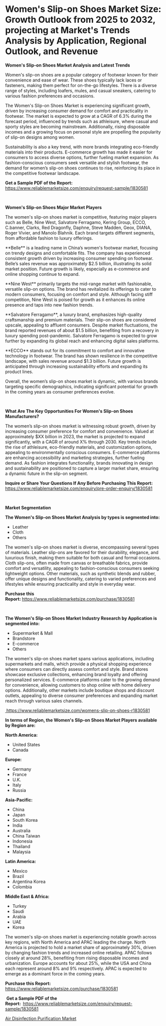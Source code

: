 <p><h1>Women's Slip-on Shoes Market Size: Growth Outlook from 2025 to 2032, projecting at Market's Trends Analysis by Application, Regional Outlook, and Revenue</h1></p><p><strong>Women's Slip-on Shoes Market Analysis and Latest Trends</strong></p>
<p><p>Women's slip-on shoes are a popular category of footwear known for their convenience and ease of wear. These shoes typically lack laces or fasteners, making them perfect for on-the-go lifestyles. There is a diverse range of styles, including loafers, mules, and casual sneakers, catering to various fashion preferences and occasions.</p><p>The Women's Slip-on Shoes Market is experiencing significant growth, driven by increasing consumer demand for comfort and practicality in footwear. The market is expected to grow at a CAGR of 6.3% during the forecast period, influenced by trends such as athleisure, where casual and sporty styles are becoming mainstream. Additionally, rising disposable incomes and a growing focus on personal style are propelling the popularity of slip-on designs among women.</p><p>Sustainability is also a key trend, with more brands integrating eco-friendly materials into their products. E-commerce growth has made it easier for consumers to access diverse options, further fueling market expansion. As fashion-conscious consumers seek versatile and stylish footwear, the demand for women’s slip-on shoes continues to rise, reinforcing its place in the competitive footwear landscape.</p></p>
<p><strong>Get a Sample PDF of the Report:&nbsp;</strong> <a href="https://www.reliablemarketsize.com/enquiry/request-sample/1830581?utm_campaign=2526&utm_medium=2&utm_source=Github&utm_content=ia&utm_term=05042025&utm_id=womens-slip-on-shoes">https://www.reliablemarketsize.com/enquiry/request-sample/1830581</a></p>
<p>&nbsp;</p>
<p><strong>Women's Slip-on Shoes Major Market Players</strong></p>
<p><p>The women's slip-on shoes market is competitive, featuring major players such as Belle, Nine West, Salvatore Ferragamo, Kering Group, ECCO, C.banner, Clarks, Red Dragonfly, Daphne, Steve Madden, Geox, DIANA, Roger Vivier, and Manolo Blahnik. Each brand targets different segments, from affordable fashion to luxury offerings.</p><p>**Belle** is a leading name in China’s women's footwear market, focusing on trendy designs and comfortable fits. The company has experienced consistent growth driven by increasing consumer spending on footwear. Belle’s sales revenue was approximately $2.5 billion, illustrating its solid market position. Future growth is likely, especially as e-commerce and online shopping continue to expand.</p><p>**Nine West** primarily targets the mid-range market with fashionable, versatile slip-on options. The brand has revitalized its offerings to cater to modern consumers, focusing on comfort and style. Although facing stiff competition, Nine West is poised for growth as it enhances its online presence and taps into new fashion trends.</p><p>**Salvatore Ferragamo**, a luxury brand, emphasizes high-quality craftsmanship and premium materials. Their slip-on shoes are considered upscale, appealing to affluent consumers. Despite market fluctuations, the brand reported revenues of about $1.5 billion, benefiting from a recovery in luxury spending post-pandemic. Salvatore Ferragamo is expected to grow further by expanding its global reach and enhancing digital sales platforms.</p><p>**ECCO** stands out for its commitment to comfort and innovative technology in footwear. The brand has shown resilience in the competitive landscape, with sales revenue around $1.3 billion. Future growth is anticipated through increasing sustainability efforts and expanding its product lines.</p><p>Overall, the women’s slip-on shoes market is dynamic, with various brands targeting specific demographics, indicating significant potential for growth in the coming years as consumer preferences evolve.</p></p>
<p>&nbsp;</p>
<p><strong>What Are The Key Opportunities For Women's Slip-on Shoes Manufacturers?</strong></p>
<p><p>The women’s slip-on shoes market is witnessing robust growth, driven by increasing consumer preference for comfort and convenience. Valued at approximately $XX billion in 2023, the market is projected to expand significantly, with a CAGR of around X% through 2030. Key trends include the rise of athleisure, eco-friendly materials, and customization options, appealing to environmentally conscious consumers. E-commerce platforms are enhancing accessibility and marketing strategies, further fueling demand. As fashion integrates functionality, brands innovating in design and sustainability are positioned to capture a larger market share, ensuring a dynamic future in the slip-on segment.</p></p>
<p><strong>Inquire or Share Your Questions If Any Before Purchasing This Report:</strong> <a href="https://www.reliablemarketsize.com/enquiry/pre-order-enquiry/1830581?utm_campaign=2526&utm_medium=2&utm_source=Github&utm_content=ia&utm_term=05042025&utm_id=womens-slip-on-shoes">https://www.reliablemarketsize.com/enquiry/pre-order-enquiry/1830581</a></p>
<p>&nbsp;</p>
<p><strong>Market Segmentation</strong></p>
<p><strong>The Women's Slip-on Shoes Market Analysis by types is segmented into:</strong></p>
<p><ul><li>Leather</li><li>Cloth</li><li>Others</li></ul></p>
<p><p>The women's slip-on shoes market is diverse, encompassing several types of materials. Leather slip-ons are favored for their durability, elegance, and luxurious finish, making them suitable for both casual and formal occasions. Cloth slip-ons, often made from canvas or breathable fabrics, provide comfort and versatility, appealing to fashion-conscious consumers seeking lightweight options. Other materials, such as synthetic blends and rubber, offer unique designs and functionality, catering to varied preferences and lifestyles while ensuring practicality and style in everyday wear.</p></p>
<p><strong>Purchase this Report:&nbsp;</strong><a href="https://www.reliablemarketsize.com/purchase/1830581?utm_campaign=2526&utm_medium=2&utm_source=Github&utm_content=ia&utm_term=05042025&utm_id=womens-slip-on-shoes">https://www.reliablemarketsize.com/purchase/1830581</a></p>
<p>&nbsp;</p>
<p><strong>The Women's Slip-on Shoes Market Industry Research by Application is segmented into:</strong></p>
<p><ul><li>Supermarket & Mall</li><li>Brandstore</li><li>E-commerce</li><li>Others</li></ul></p>
<p><p>The women's slip-on shoes market spans various applications, including supermarkets and malls, which provide a physical shopping experience where consumers can directly assess comfort and style. Brand stores showcase exclusive collections, enhancing brand loyalty and offering personalized services. E-commerce platforms cater to the growing demand for convenience, allowing customers to shop online with home delivery options. Additionally, other markets include boutique shops and discount outlets, appealing to diverse consumer preferences and expanding market reach through various sales channels.</p></p>
<p><a href="https://www.reliablemarketsize.com/womens-slip-on-shoes-r1830581?utm_campaign=2526&utm_medium=2&utm_source=Github&utm_content=ia&utm_term=05042025&utm_id=womens-slip-on-shoes">&nbsp;https://www.reliablemarketsize.com/womens-slip-on-shoes-r1830581</a></p>
<p><strong>In terms of Region, the Women's Slip-on Shoes Market Players available by Region are:</strong></p>
<p>
    <p> <strong> North America: </strong>
        <ul>
            <li>United States</li>
            <li>Canada</li>
        </ul>
        </p> 
    <p> <strong> Europe: </strong>
        <ul>
            <li>Germany</li>
            <li>France</li>
            <li>U.K.</li>
            <li>Italy</li>
            <li>Russia</li>
        </ul>
        </p> 
    <p> <strong> Asia-Pacific: </strong>
        <ul>
            <li>China</li>
            <li>Japan</li>
            <li>South Korea</li>
            <li>India</li>
            <li>Australia</li>
            <li>China Taiwan</li>
            <li>Indonesia</li>
            <li>Thailand</li>
            <li>Malaysia</li>
        </ul>
        </p> 
    <p> <strong> Latin America: </strong>
        <ul>
            <li>Mexico</li>
            <li>Brazil</li>
            <li>Argentina Korea</li>
            <li>Colombia</li>
        </ul>
        </p> 
    <p> <strong> Middle East & Africa: </strong>
        <ul>
            <li>Turkey</li>
            <li>Saudi</li>
            <li>Arabia</li>
            <li>UAE</li>
            <li>Korea</li>
        </ul>
    </p>
    </p>
<p><p>The women's slip-on shoes market is experiencing notable growth across key regions, with North America and APAC leading the charge. North America is projected to hold a market share of approximately 30%, driven by changing fashion trends and increased online retailing. APAC follows closely at around 28%, benefiting from rising disposable incomes and urbanization. Europe accounts for about 25%, while the USA and China each represent around 8% and 9% respectively. APAC is expected to emerge as a dominant force in the coming years.</p></p>
<p><strong>Purchase this Report: </strong><a href="https://www.reliablemarketsize.com/purchase/1830581?utm_campaign=2526&utm_medium=2&utm_source=Github&utm_content=ia&utm_term=05042025&utm_id=womens-slip-on-shoes">https://www.reliablemarketsize.com/purchase/1830581</a></p>
<p>&nbsp;<strong>Get a Sample PDF of the Report:&nbsp;&nbsp;</strong><a href="https://www.reliablemarketsize.com/enquiry/request-sample/1830581?utm_campaign=2526&utm_medium=2&utm_source=Github&utm_content=ia&utm_term=05042025&utm_id=womens-slip-on-shoes">https://www.reliablemarketsize.com/enquiry/request-sample/1830581</a></p>
<p><strong></strong></p>
<p><p><a href="https://github.com/lizamflotow/Market-Research-Report-List-1/blob/main/air-disinfection-purification-market.md?utm_campaign=2526&utm_medium=2&utm_source=Github&utm_content=ia&utm_term=05042025&utm_id=womens-slip-on-shoes">Air Disinfection Purification Market</a></p></p>